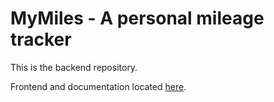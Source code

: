 # MyMiles - A personal mileage tracker

This is the backend repository.

Frontend and documentation located <a href="https://github.com/mitchdmarino/MyMiles-frontend">here</a>.
